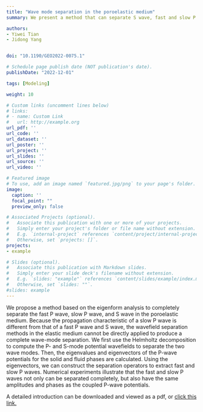 ```yaml
---
title: "Wave mode separation in the poroelastic medium"
summary: We present a method that can separate S wave, fast and slow P waves completely in poroelastic medium.

authors:
- Yiwei Tian
- Jidong Yang


doi: "10.1190/GEO2022-0075.1"

# Schedule page publish date (NOT publication's date).
publishDate: "2022-12-01" 

tags: [Modeling]

weight: 10

# Custom links (uncomment lines below)
# links:
# - name: Custom Link
#   url: http://example.org
url_pdf: ''
url_code: ''
url_dataset: ''
url_poster: ''
url_project: ''
url_slides: ''
url_source: ''
url_video: ''

# Featured image
# To use, add an image named `featured.jpg/png` to your page's folder. 
image:
  caption: ''
  focal_point: ""
  preview_only: false

# Associated Projects (optional).
#   Associate this publication with one or more of your projects.
#   Simply enter your project's folder or file name without extension.
#   E.g. `internal-project` references `content/project/internal-project/index.md`.
#   Otherwise, set `projects: []`.
projects:
- example

# Slides (optional).
#   Associate this publication with Markdown slides.
#   Simply enter your slide deck's filename without extension.
#   E.g. `slides: "example"` references `content/slides/example/index.md`.
#   Otherwise, set `slides: ""`.
#slides: example
---
```


We propose a method based on the eigenform analysis to completely separate the fast P wave, slow P wave, and S wave in the poroelastic medium. Because the propagation characteristic of a slow P wave is different from that of a fast P wave and S wave, the wavefield separation methods in the elastic medium cannot be directly applied to produce a complete wave-mode separation. We first use the Helmholtz decomposition to compute the P- and S-mode potential wavefields to separate the two wave modes. Then, the eigenvalues and eigenvectors of the P-wave potentials for the solid and fluid phases are calculated. Using the eigenvectors, we can construct the separation operators to extract fast and slow P waves. Numerical experiments illustrate that the fast and slow P waves not only can be separated completely, but also have the same amplitudes and phases as the coupled P-wave potentials. 



A detailed introduction can be downloaded and viewed as a pdf, or [click this link.](https://library.seg.org/doi/abs/10.1190/geo2022-0075.1?journalCode=gpysa7)

